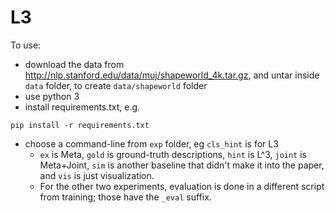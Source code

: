 # L3

To use:
- download the data from http://nlp.stanford.edu/data/muj/shapeworld_4k.tar.gz, and untar inside `data` folder, to create `data/shapeworld` folder
- use python 3
- install requirements.txt, e.g.
```
pip install -r requirements.txt
```
- choose a command-line from `exp` folder, eg `cls_hint` is for L3
    - `ex` is Meta, `gold` is ground-truth descriptions, `hint` is L^3, `joint` is Meta+Joint, `sim` is another baseline that didn't make it into the paper, and `vis` is just visualization.
    - For the other two experiments, evaluation is done in a different script from training; those have the `_eval` suffix.
